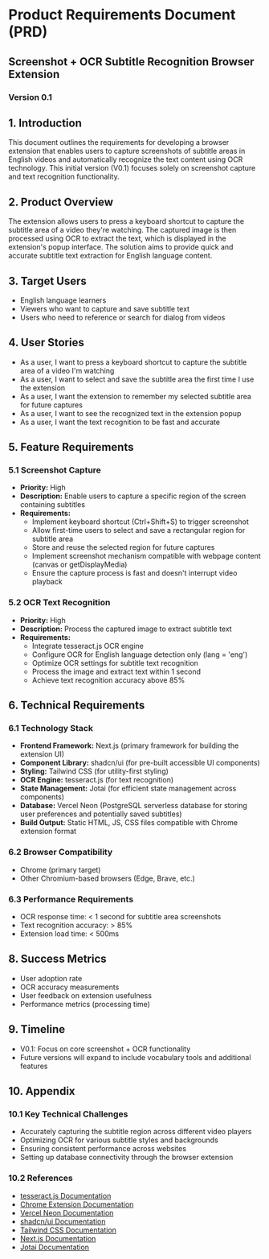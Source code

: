 # Product Requirements Document (PRD)
## Screenshot + OCR Subtitle Recognition Browser Extension
### Version 0.1

## 1. Introduction
This document outlines the requirements for developing a browser extension that enables users to capture screenshots of subtitle areas in English videos and automatically recognize the text content using OCR technology. This initial version (V0.1) focuses solely on screenshot capture and text recognition functionality.

## 2. Product Overview
The extension allows users to press a keyboard shortcut to capture the subtitle area of a video they're watching. The captured image is then processed using OCR to extract the text, which is displayed in the extension's popup interface. The solution aims to provide quick and accurate subtitle text extraction for English language content.

## 3. Target Users
- English language learners
- Viewers who want to capture and save subtitle text
- Users who need to reference or search for dialog from videos

## 4. User Stories
- As a user, I want to press a keyboard shortcut to capture the subtitle area of a video I'm watching
- As a user, I want to select and save the subtitle area the first time I use the extension
- As a user, I want the extension to remember my selected subtitle area for future captures
- As a user, I want to see the recognized text in the extension popup
- As a user, I want the text recognition to be fast and accurate

## 5. Feature Requirements

### 5.1 Screenshot Capture
- **Priority:** High
- **Description:** Enable users to capture a specific region of the screen containing subtitles
- **Requirements:**
  - Implement keyboard shortcut (Ctrl+Shift+S) to trigger screenshot
  - Allow first-time users to select and save a rectangular region for subtitle area
  - Store and reuse the selected region for future captures
  - Implement screenshot mechanism compatible with webpage content (canvas or getDisplayMedia)
  - Ensure the capture process is fast and doesn't interrupt video playback

### 5.2 OCR Text Recognition
- **Priority:** High
- **Description:** Process the captured image to extract subtitle text
- **Requirements:**
  - Integrate tesseract.js OCR engine
  - Configure OCR for English language detection only (lang = 'eng')
  - Optimize OCR settings for subtitle text recognition
  - Process the image and extract text within 1 second
  - Achieve text recognition accuracy above 85%

<!-- 
### 5.3 Extension Popup Interface
- **Priority:** Medium
- **Description:** Provide a simple interface to trigger the capture and display results
- **Requirements:**
  - Create a button to manually trigger screenshot + OCR process
  - Display the recognized text in a clean, readable format
  - Provide basic instructions for first-time users
  - Design a simple, intuitive UI using Tailwind CSS and Shadcn UI -->

## 6. Technical Requirements

### 6.1 Technology Stack
- **Frontend Framework:** Next.js (primary framework for building the extension UI)
- **Component Library:** shadcn/ui (for pre-built accessible UI components)
- **Styling:** Tailwind CSS (for utility-first styling)
- **OCR Engine:** tesseract.js (for text recognition)
- **State Management:** Jotai (for efficient state management across components)
- **Database:** Vercel Neon (PostgreSQL serverless database for storing user preferences and potentially saved subtitles)
- **Build Output:** Static HTML, JS, CSS files compatible with Chrome extension format

### 6.2 Browser Compatibility
- Chrome (primary target)
- Other Chromium-based browsers (Edge, Brave, etc.)

### 6.3 Performance Requirements
- OCR response time: < 1 second for subtitle area screenshots
- Text recognition accuracy: > 85%
- Extension load time: < 500ms

## 8. Success Metrics
- User adoption rate
- OCR accuracy measurements
- User feedback on extension usefulness
- Performance metrics (processing time)

## 9. Timeline
- V0.1: Focus on core screenshot + OCR functionality
- Future versions will expand to include vocabulary tools and additional features

## 10. Appendix
### 10.1 Key Technical Challenges
- Accurately capturing the subtitle region across different video players
- Optimizing OCR for various subtitle styles and backgrounds
- Ensuring consistent performance across websites
- Setting up database connectivity through the browser extension

### 10.2 References
- [tesseract.js Documentation](https://github.com/naptha/tesseract.js)
- [Chrome Extension Documentation](https://developer.chrome.com/docs/extensions/)
- [Vercel Neon Documentation](https://neon.tech/docs/introduction)
- [shadcn/ui Documentation](https://ui.shadcn.com)
- [Tailwind CSS Documentation](https://tailwindcss.com/docs)
- [Next.js Documentation](https://nextjs.org/docs)
- [Jotai Documentation](https://jotai.org/docs/introduction) 